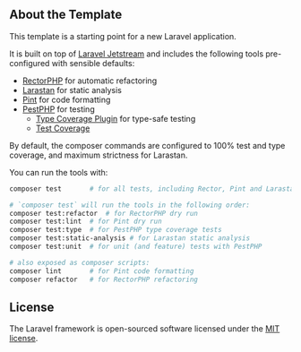 ## About the Template

This template is a starting point for a new Laravel application.

It is built on top of [Laravel Jetstream](https://github.com/laravel/jetstream) and includes the following tools pre-configured with sensible defaults:

- [RectorPHP](https://github.com/rectorphp/rector) for automatic refactoring
- [Larastan](https://github.com/nunomaduro/larastan) for static analysis
- [Pint](https://github.com/laravel/pint) for code formatting
- [PestPHP](https://pestphp.com) for testing
    - [Type Coverage Plugin](https://github.com/pestphp/pest-plugin-type-coverage) for type-safe testing
    - [Test Coverage](https://pestphp.com/docs/test-coverage)

By default, the composer commands are configured to 100% test and type coverage, and maximum strictness for Larastan.

You can run the tools with:

```bash
composer test       # for all tests, including Rector, Pint and Larastan dry runs

# `composer test` will run the tools in the following order:
composer test:refactor  # for RectorPHP dry run
composer test:lint  # for Pint dry run
composer test:type  # for PestPHP type coverage tests
composer test:static-analysis # for Larastan static analysis
composer test:unit  # for unit (and feature) tests with PestPHP

# also exposed as composer scripts:
composer lint       # for Pint code formatting
composer refactor   # for RectorPHP refactoring
```

## License

The Laravel framework is open-sourced software licensed under the [MIT license](https://opensource.org/licenses/MIT).
